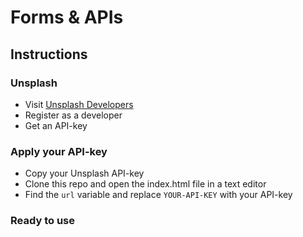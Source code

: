 # Forms & APIs

## Instructions

### Unsplash

- Visit [Unsplash Developers](https://unsplash.com/developers)
- Register as a developer
- Get an API-key

### Apply your API-key

- Copy your Unsplash API-key
- Clone this repo and open the index.html file in a text editor
- Find the `url` variable and replace `YOUR-API-KEY` with your API-key

### Ready to use
